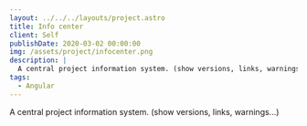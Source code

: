 ```yaml
---
layout: ../../../layouts/project.astro
title: Info center
client: Self
publishDate: 2020-03-02 00:00:00
img: /assets/project/infocenter.png
description: |
  A central project information system. (show versions, links, warnings...)
tags:
  - Angular
---
```


A central project information system. (show versions, links, warnings...)